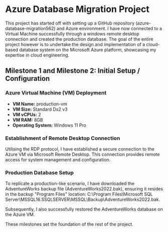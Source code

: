 # Azure Database Migration Project

This project has started off with setting up a GitHub repository (azure-database-migration562) and Azure environment. I have now connected to a Virtual Machine successfully through a windows remote desktop 
connection and created the production database. The goal of the entire project however is to undertake the design and implementation of a cloud-based database system on the Microsoft Azure platform, showcasing my expertise in cloud engineering.

## Milestone 1 and Milestone 2: Initial Setup / Configuration

### Azure Virtual Machine (VM) Deployment

- **VM Name:** production-vm
- **VM Size:** Standard Ds2 v3
- **VM vCPUs:** 2
- **VM RAM:** 8GB
- **Operating System:** Windows 11 Pro

### Establishment of Remote Desktop Connection

Utilising the RDP protocol, I have established a secure connection to the Azure VM via Microsoft Remote Desktop. This connection provides remote access for system management and configuration.

### Production Database Setup

To replicate a production-like scenario, I have downloaded the AdventureWorks backup file (AdventureWorks2022.bak), ensuring it resides in the backup "Program Files" location: C:\Program Files\Microsoft SQL Server\MSSQL16.SSQLSERVER\MSSQL\Backup\AdventureWorks2022.bak. 

Subsequently, I also successfully restored the AdventureWorks database on the Azure VM.

These milestones set the foundation of the rest of the project.
